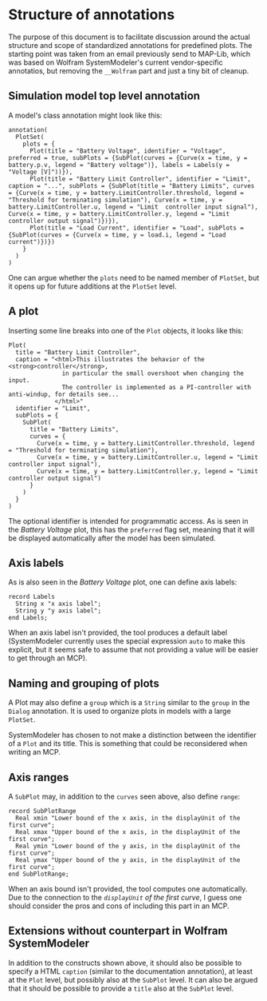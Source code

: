 # Structure of annotations
The purpose of this document is to facilitate discussion around the actual structure and scope of standardized annotations for predefined plots.  The starting point was taken from an email previously send to MAP-Lib, which was based on Wolfram SystemModeler's current vendor-specific annotatios, but removing the `__Wolfram` part and just a tiny bit of cleanup.

## Simulation model top level annotation
A model's class annotation might look like this:

```
annotation(
  PlotSet(
    plots = {
      Plot(title = "Battery Voltage", identifier = "Voltage", preferred = true, subPlots = {SubPlot(curves = {Curve(x = time, y = battery.p.v, legend = "Battery voltage")}, labels = Labels(y = "Voltage [V]"))}),
      Plot(title = "Battery Limit Controller", identifier = "Limit", caption = "...", subPlots = {SubPlot(title = "Battery Limits", curves = {Curve(x = time, y = battery.LimitController.threshold, legend = "Threshold for terminating simulation"), Curve(x = time, y = battery.LimitController.u, legend = "Limit  controller input signal"), Curve(x = time, y = battery.LimitController.y, legend = "Limit controller output signal")})}),
      Plot(title = "Load Current", identifier = "Load", subPlots = {SubPlot(curves = {Curve(x = time, y = load.i, legend = "Load current")})})
    }
  )
)
```

One can argue whether the `plots` need to be named member of `PlotSet`, but it opens up for future additions at the `PlotSet` level.

## A plot
Inserting some line breaks into one of the `Plot` objects, it looks like this:
```
Plot(
  title = "Battery Limit Controller",
  caption = "<html>This illustrates the behavior of the <strong>controller</strong>,
               in particular the small overshoot when changing the input.
               The controller is implemented as a PI-controller with anti-windup, for details see...
             </html>"
  identifier = "Limit", 
  subPlots = {
    SubPlot(
	  title = "Battery Limits",
      curves = {
        Curve(x = time, y = battery.LimitController.threshold, legend = "Threshold for terminating simulation"),
        Curve(x = time, y = battery.LimitController.u, legend = "Limit controller input signal"),
        Curve(x = time, y = battery.LimitController.y, legend = "Limit controller output signal")
      }
    )
  }
)
```

The optional identifier is intended for programmatic access.
As is seen in the _Battery Voltage_ plot, this has the `preferred` flag set, meaning that it will be displayed automatically after the model has been simulated.

## Axis labels
As is also seen in the _Battery Voltage_ plot, one can define axis labels:
```
record Labels
  String x "x axis label";
  String y "y axis label";
end Labels;
```

When an axis label isn't provided, the tool produces a default label (SystemModeler currently uses the special expression `auto` to make this explicit, but it seems safe to assume that not providing a value will be easier to get through an MCP).

## Naming and grouping of plots
A Plot may also define a `group` which is a `String` similar to the `group` in the `Dialog` annotation.  It is used to organize plots in models with a large `PlotSet`.

SystemModeler has chosen to not make a distinction between the identifier of a `Plot` and its title.  This is something that could be reconsidered when writing an MCP.

## Axis ranges
A `SubPlot` may, in addition to the `curves` seen above, also define `range`:
```
record SubPlotRange
  Real xmin "Lower bound of the x axis, in the displayUnit of the first curve";
  Real xmax "Upper bound of the x axis, in the displayUnit of the first curve";
  Real ymin "Lower bound of the y axis, in the displayUnit of the first curve";
  Real ymax "Upper bound of the y axis, in the displayUnit of the first curve";
end SubPlotRange;
```

When an axis bound isn't provided, the tool computes one automatically.  Due to the connection to the _`displayUnit` of the first curve_, I guess one should consider the pros and cons of including this part in an MCP.


## Extensions without counterpart in Wolfram SystemModeler

In addition to the constructs shown above, it should also be possible to specify a HTML `caption` (similar to the documentation annotation), at least at the `Plot` level, but possibly also at the `SubPlot` level.  It can also be argued that it should be possible to provide a `title` also at the `SubPlot` level.
